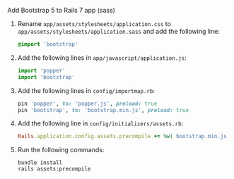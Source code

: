 Add Bootstrap 5 to Rails 7 app (sass)
1. Rename `app/assets/stylesheets/application.css` to `app/assets/stylesheets/application.sass` and add the following line:
    ```sass
    @import 'bootstrap'
    ```
2. Add the following lines in `app/javascript/application.js`:
    ```javascript
    import 'popper'
    import 'bootstrap'
    ```
   
3. Add the following lines in `config/importmap.rb`:
    ```ruby
    pin 'popper', to: 'popper.js', preload: true
    pin 'bootstrap', to: 'bootstrap.min.js', preload: true
    ```

4. Add the following line in `config/initializers/assets.rb`:
    ```ruby
    Rails.application.config.assets.precompile += %w( bootstrap.min.js popper.js)
    ```

5. Run the following commands:
    ```
    bundle install
    rails assets:precompile
    ```
